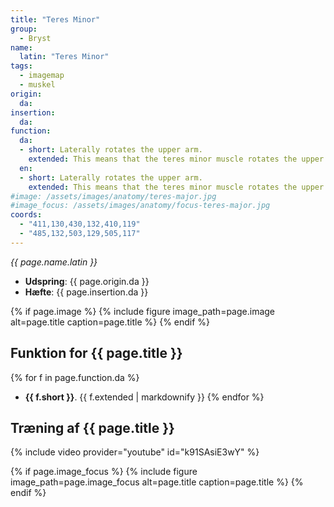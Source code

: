 ```yaml
---
title: "Teres Minor"
group:
  - Bryst
name:
  latin: "Teres Minor"
tags:
  - imagemap
  - muskel
origin: 
  da: 
insertion: 
  da: 
function:
  da:
  - short: Laterally rotates the upper arm.
    extended: This means that the teres minor muscle rotates the upper arm outward around the axis of the bone (i.e. it rotates the upper arm away from the vertical midline of the body).
  en:
  - short: Laterally rotates the upper arm.
    extended: This means that the teres minor muscle rotates the upper arm outward around the axis of the bone (i.e. it rotates the upper arm away from the vertical midline of the body).
#image: /assets/images/anatomy/teres-major.jpg
#image_focus: /assets/images/anatomy/focus-teres-major.jpg
coords:
  - "411,130,430,132,410,119"
  - "485,132,503,129,505,117"
---
```


_{{ page.name.latin }}_

- **Udspring**: {{ page.origin.da }}
- **Hæfte**: {{ page.insertion.da }}

{% if page.image %}
{% include figure image_path=page.image alt=page.title caption=page.title %}
{% endif %}

## Funktion for {{ page.title }}

{% for f in page.function.da %}
- **{{ f.short }}**.
  {{ f.extended | markdownify }}
{% endfor %}

## Træning af {{ page.title }}

{% include video provider="youtube" id="k91SAsiE3wY" %}

{% if page.image_focus %}
{% include figure image_path=page.image_focus alt=page.title caption=page.title %}
{% endif %}